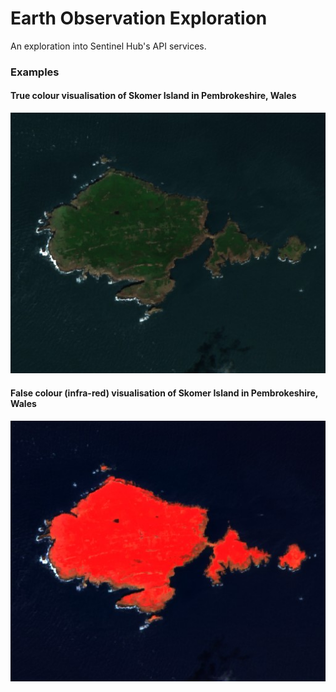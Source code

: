 # Earth Observation Exploration

An exploration into Sentinel Hub's API services.

### Examples
#### True colour visualisation of Skomer Island in Pembrokeshire, Wales
![Alt text](downloaded_imgs/a8b0d3ee-2379-4dfd-a8c9-587960d89726.jpeg)

#### False colour (infra-red) visualisation of Skomer Island in Pembrokeshire, Wales
![Alt text](downloaded_imgs/eeb18ede-3797-4187-8cc2-a48076f93656.jpeg)

